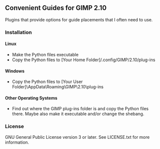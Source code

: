 ## Convenient Guides for GIMP 2.10
Plugins that provide options for guide placements that I often need to use.

### Installation
#### Linux
* Make the Python files executable
* Copy the Python files to [Your Home Folder]/.config/GIMP/2.10/plug-ins
#### Windows
* Copy the Python files to [Your User Folder]\AppData\Roaming\GIMP\2.10\plug-ins
#### Other Operating Systems
* Find out where the GIMP plug-ins folder is and copy the Python files there. Maybe also make it executable and/or change the shebang.

### License
GNU General Public License version 3 or later. See LICENSE.txt for more information.